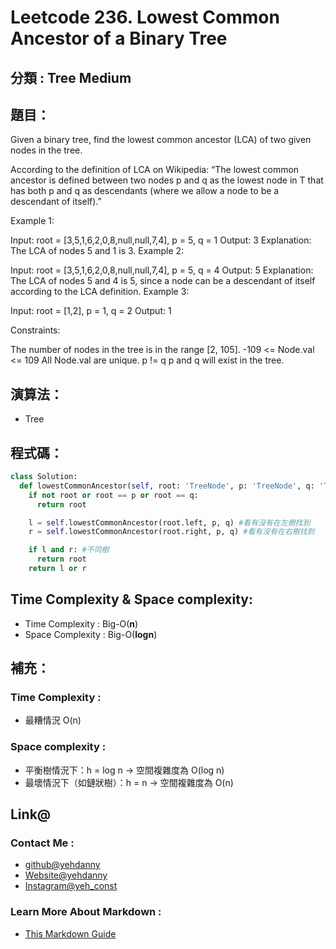 # Leetcode  236. Lowest Common Ancestor of a Binary Tree

## 分類 : Tree Medium

## 題目：
Given a binary tree, find the lowest common ancestor (LCA) of two given nodes in the tree.

According to the definition of LCA on Wikipedia: “The lowest common ancestor is defined between two nodes p and q as the lowest node in T that has both p and q as descendants (where we allow a node to be a descendant of itself).”

 

Example 1:


Input: root = [3,5,1,6,2,0,8,null,null,7,4], p = 5, q = 1
Output: 3
Explanation: The LCA of nodes 5 and 1 is 3.
Example 2:


Input: root = [3,5,1,6,2,0,8,null,null,7,4], p = 5, q = 4
Output: 5
Explanation: The LCA of nodes 5 and 4 is 5, since a node can be a descendant of itself according to the LCA definition.
Example 3:

Input: root = [1,2], p = 1, q = 2
Output: 1
 

Constraints:

The number of nodes in the tree is in the range [2, 105].
-109 <= Node.val <= 109
All Node.val are unique.
p != q
p and q will exist in the tree.
## 演算法：
- Tree


## 程式碼：
```python
class Solution:
  def lowestCommonAncestor(self, root: 'TreeNode', p: 'TreeNode', q: 'TreeNode') -> 'TreeNode':
    if not root or root == p or root == q:
      return root

    l = self.lowestCommonAncestor(root.left, p, q) #看有沒有在左樹找到
    r = self.lowestCommonAncestor(root.right, p, q) #看有沒有在右樹找到

    if l and r: #不同樹
      return root
    return l or r
```
## Time Complexity & Space complexity:
- Time Complexity   :   Big-O(__n__)
- Space Complexity   :  Big-O(__logn__)

## 補充：
### Time Complexity :
- 最糟情況 O(n)
### Space complexity :
- 平衡樹情況下：h = log n → 空間複雜度為 O(log n)
- 最壞情況下（如鏈狀樹）：h = n → 空間複雜度為 O(n)

## Link@
### Contact Me : 
- [github@yehdanny](https://github.com/yehdanny)
- [Website@yehdanny](https://yehdanny.github.io/mypage/html/index.html)
- [Instagram@yeh_const](https://www.instagram.com/yeh_const?igsh=MTVlNTl2eGVkeWI2MA%3D%3D&utm_source=qr)
### Learn More About Markdown :
- [This Markdown Guide](https://www.markdownguide.org/)
